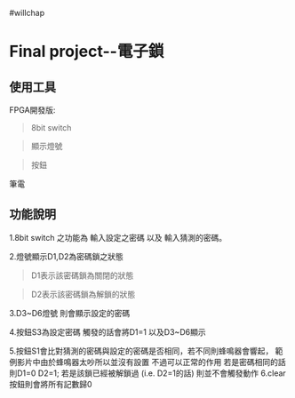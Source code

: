 #willchap  
# Final project--電子鎖
## 使用工具  
FPGA開發版:
>8bit switch  

>顯示燈號

>按鈕  

  
筆電
## 功能說明
1.8bit switch 之功能為 輸入設定之密碼 以及 輸入猜測的密碼。  

2.燈號顯示D1,D2為密碼鎖之狀態  

>D1表示該密碼鎖為關閉的狀態  

>D2表示該密碼鎖為解鎖的狀態  

3.D3~D6燈號 則會顯示設定的密碼  

4.按鈕S3為設定密碼 觸發的話會將D1=1 以及D3~D6顯示  

5.按鈕S1會比對猜測的密碼與設定的密碼是否相同，若不同則蜂鳴器會響起，
範例影片中由於蜂鳴器太吵所以並沒有設置 不過可以正常的作用
若是密碼相同的話則D1=0 D2=1;
若是該鎖已經被解鎖過 (i.e. D2=1的話) 則並不會觸發動作
6.clear按鈕則會將所有記數歸0



